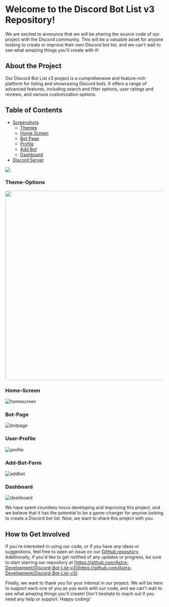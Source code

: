 # Welcome to the Discord Bot List v3 Repository!

We are excited to announce that we will be sharing the source code of our project with the Discord community. This will be a valuable asset for anyone looking to create or improve their own Discord bot list, and we can't wait to see what amazing things you'll create with it!

## About the Project

Our Discord Bot List v3 project is a comprehensive and feature-rich platform for listing and showcasing Discord bots. It offers a range of advanced features, including search and filter options, user ratings and reviews, and various customization options.

## Table of Contents
- [Screenshots](#screenshots)
    - [Themes](#theme-options)
    - [Home Screen](#home-screen)
    - [Bot Page](#bot-page)
    - [Profile](#user-profile)
    - [Add Bot](#add-bot-form)
    - [Dashboard](#dashboard)
- [Discord Server](https://discord.gg/sQQFSnQhdt)

<a href="https://discord.gg/sQQFSnQhdt"><img src="https://discordapp.com/api/guilds/793149744847257600/widget.png?style=banner2"/></a>

### Theme-Options

<img src="https://user-images.githubusercontent.com/39243722/219464103-51f0253f-452a-4b2a-a62a-b2ca7b132a88.png" width="600" />

### Home-Screen

![homescreen](https://user-images.githubusercontent.com/39243722/219459487-22a5ea91-0086-432e-80c9-585e12eb4289.gif)

### Bot-Page

![botpage](https://user-images.githubusercontent.com/39243722/219459558-7f112165-9f44-42ad-b411-1f59121e889c.gif)

### User-Profile

![profile](https://user-images.githubusercontent.com/39243722/219459455-e334fd2e-86ab-4be7-a0dc-7c2e15cbcaf7.gif)

### Add-Bot-Form

![addbot](https://user-images.githubusercontent.com/39243722/219459598-4a5fef3d-1666-4c4b-ae83-01df8fc258c8.gif)

### Dashboard

![dashboard](https://user-images.githubusercontent.com/39243722/219459538-a8f9439e-2fb5-407f-8baf-3a67f37a1149.gif)

We have spent countless hours developing and improving this project, and we believe that it has the potential to be a game-changer for anyone looking to create a Discord bot list. Now, we want to share this project with you.

## How to Get Involved

If you're interested in using our code, or if you have any ideas or suggestions, feel free to open an issue on our [GitHub repository](https://github.com/Astra-Development/Discord-Bot-List-v3/issues). Additionally, if you'd like to get notified of any updates or progress, be sure to start starring our repository at [https://github.com/Astra-Development/Discord-Bot-List-v3](https://github.com/Astra-Development/Discord-Bot-List-v3).

Finally, we want to thank you for your interest in our project. We will be here to support each one of you as you work with our code, and we can't wait to see what amazing things you'll create! Don't hesitate to reach out if you need any help or support. Happy coding!
